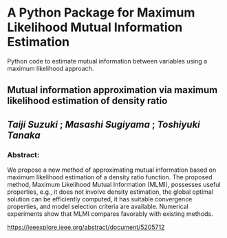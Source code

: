 # A Python Package for Maximum Likelihood Mutual Information Estimation
Python code to estimate mutual information between variables using a maximum likelihood approach.

## Mutual information approximation via maximum likelihood estimation of density ratio
*Taiji Suzuki* ; *Masashi Sugiyama* ; *Toshiyuki Tanaka*
---

### Abstract:
We propose a new method of approximating mutual information based on maximum likelihood estimation of a density ratio function.
The proposed method, Maximum Likelihood Mutual Information (MLMI), possesses useful properties, e.g., it does not involve density estimation, 
the global optimal solution can be efficiently computed, it has suitable convergence properties, 
and model selection criteria are available. 
Numerical experiments show that MLMI compares favorably with existing methods.

https://ieeexplore.ieee.org/abstract/document/5205712
